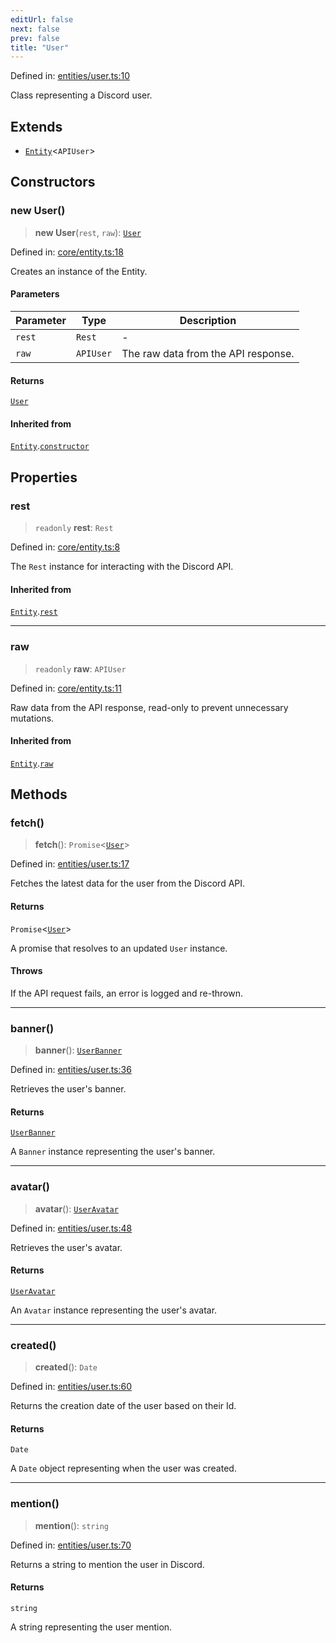 ```yaml
---
editUrl: false
next: false
prev: false
title: "User"
---
```


Defined in: [entities/user.ts:10](https://github.com/KodekoStudios/Kodkord/blob/dc3759533552e18eb6881d3858a982430eda469c/packages/classes/src/entities/user.ts#L10)

Class representing a Discord user.

## Extends

- [`Entity`](/api/classes/classes/entity/)\<`APIUser`\>

## Constructors

### new User()

> **new User**(`rest`, `raw`): [`User`](/api/classes/classes/user/)

Defined in: [core/entity.ts:18](https://github.com/KodekoStudios/Kodkord/blob/dc3759533552e18eb6881d3858a982430eda469c/packages/classes/src/core/entity.ts#L18)

Creates an instance of the Entity.

#### Parameters

| Parameter | Type | Description |
| ------ | ------ | ------ |
| `rest` | `Rest` | - |
| `raw` | `APIUser` | The raw data from the API response. |

#### Returns

[`User`](/api/classes/classes/user/)

#### Inherited from

[`Entity`](/api/classes/classes/entity/).[`constructor`](/api/classes/classes/entity/#constructors)

## Properties

### rest

> `readonly` **rest**: `Rest`

Defined in: [core/entity.ts:8](https://github.com/KodekoStudios/Kodkord/blob/dc3759533552e18eb6881d3858a982430eda469c/packages/classes/src/core/entity.ts#L8)

The `Rest` instance for interacting with the Discord API.

#### Inherited from

[`Entity`](/api/classes/classes/entity/).[`rest`](/api/classes/classes/entity/#rest-1)

***

### raw

> `readonly` **raw**: `APIUser`

Defined in: [core/entity.ts:11](https://github.com/KodekoStudios/Kodkord/blob/dc3759533552e18eb6881d3858a982430eda469c/packages/classes/src/core/entity.ts#L11)

Raw data from the API response, read-only to prevent unnecessary mutations.

#### Inherited from

[`Entity`](/api/classes/classes/entity/).[`raw`](/api/classes/classes/entity/#raw-1)

## Methods

### fetch()

> **fetch**(): `Promise`\<[`User`](/api/classes/classes/user/)\>

Defined in: [entities/user.ts:17](https://github.com/KodekoStudios/Kodkord/blob/dc3759533552e18eb6881d3858a982430eda469c/packages/classes/src/entities/user.ts#L17)

Fetches the latest data for the user from the Discord API.

#### Returns

`Promise`\<[`User`](/api/classes/classes/user/)\>

A promise that resolves to an updated `User` instance.

#### Throws

If the API request fails, an error is logged and re-thrown.

***

### banner()

> **banner**(): [`UserBanner`](/api/classes/classes/userbanner/)

Defined in: [entities/user.ts:36](https://github.com/KodekoStudios/Kodkord/blob/dc3759533552e18eb6881d3858a982430eda469c/packages/classes/src/entities/user.ts#L36)

Retrieves the user's banner.

#### Returns

[`UserBanner`](/api/classes/classes/userbanner/)

A `Banner` instance representing the user's banner.

***

### avatar()

> **avatar**(): [`UserAvatar`](/api/classes/classes/useravatar/)

Defined in: [entities/user.ts:48](https://github.com/KodekoStudios/Kodkord/blob/dc3759533552e18eb6881d3858a982430eda469c/packages/classes/src/entities/user.ts#L48)

Retrieves the user's avatar.

#### Returns

[`UserAvatar`](/api/classes/classes/useravatar/)

An `Avatar` instance representing the user's avatar.

***

### created()

> **created**(): `Date`

Defined in: [entities/user.ts:60](https://github.com/KodekoStudios/Kodkord/blob/dc3759533552e18eb6881d3858a982430eda469c/packages/classes/src/entities/user.ts#L60)

Returns the creation date of the user based on their Id.

#### Returns

`Date`

A `Date` object representing when the user was created.

***

### mention()

> **mention**(): `string`

Defined in: [entities/user.ts:70](https://github.com/KodekoStudios/Kodkord/blob/dc3759533552e18eb6881d3858a982430eda469c/packages/classes/src/entities/user.ts#L70)

Returns a string to mention the user in Discord.

#### Returns

`string`

A string representing the user mention.
